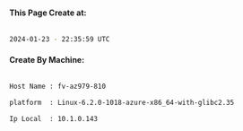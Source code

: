 
   
#### This Page Create at:

```bash

2024-01-23 - 22:35:59 UTC

```

#### Create By Machine:

```bash

Host Name : fv-az979-810

platform  : Linux-6.2.0-1018-azure-x86_64-with-glibc2.35

Ip Local  : 10.1.0.143

```


